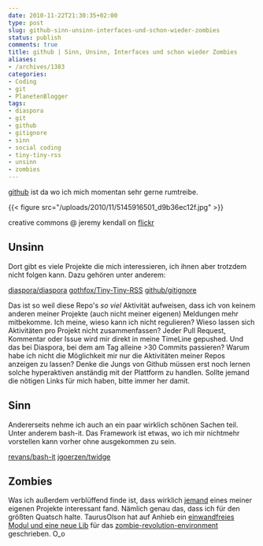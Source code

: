 ```yaml
---
date: 2010-11-22T21:30:35+02:00
type: post
slug: github-sinn-unsinn-interfaces-und-schon-wieder-zombies
status: publish
comments: true
title: github | Sinn, Unsinn, Interfaces und schon wieder Zombies
aliases:
- /archives/1383
categories:
- Coding
- git
- PlanetenBlogger
tags:
- diaspora
- git
- github
- gitignore
- sinn
- social coding
- tiny-tiny-rss
- unsinn
- zombies
---
```


[github](http://github.com/noqqe) ist da wo ich mich momentan sehr gerne rumtreibe.

{{< figure src="/uploads/2010/11/5145916501_d9b36ec12f.jpg" >}}

creative commons @ jeremy kendall on [flickr](http://www.flickr.com/photos/jeremykendall/5145916501/sizes/m/in/photostream/)


## Unsinn


Dort gibt es viele Projekte die mich interessieren, ich ihnen aber  trotzdem nicht folgen kann. Dazu gehören unter anderem:

[diaspora/diaspora](https://github.com/diaspora/diaspora)
[gothfox/Tiny-Tiny-RSS](http://github.com/gothfox/Tiny-Tiny-RSS)
[github/gitignore](http://github.com/github/gitignore)

Das ist so weil diese Repo's _so viel_ Aktivität aufweisen, dass ich von keinem anderen meiner Projekte (auch nicht meiner eigenen) Meldungen mehr mitbekomme. Ich meine, wieso kann ich nicht regulieren? Wieso lassen sich Aktivitäten pro Projekt nicht zusammenfassen? Jeder Pull Request, Kommentar oder Issue wird mir direkt in meine TimeLine gepushed. Und das bei Diaspora, bei dem am Tag alleine >30 Commits passieren? Warum habe ich nicht die Möglichkeit mir nur die Aktivitäten meiner Repos anzeigen zu lassen? Denke die Jungs von Github müssen erst noch lernen solche hyperaktiven anständig mit der Plattform zu handlen. Sollte jemand die nötigen Links für mich haben, bitte immer her damit.


## Sinn


Andererseits nehme ich auch an ein paar wirklich schönen Sachen teil. Unter anderem bash-it. Das Framework ist etwas, wo ich mir nichtmehr vorstellen kann vorher ohne ausgekommen zu sein.

[revans/bash-it](http://github.com/revans/bash-it)
[jgoerzen/twidge](http://github.com/jgoerzen/twidge)


## Zombies


Was ich außerdem verblüffend finde ist, dass wirklich [jemand](https://github.com/TaurusOlson) eines meiner eigenen Projekte interessant fand. Nämlich genau das, dass ich für den größten Quatsch halte. TaurusOlson hat auf Anhieb ein [einwandfreies Modul und eine neue Lib](https://github.com/noqqe/zombie-revolution-environment/commit/4719bebc6112449e114a7fff88b3fc0dbf5c6508) für das [zombie-revolution-environment](http://github.com/noqqe/zombie-revolution-environment) geschrieben. O_o
